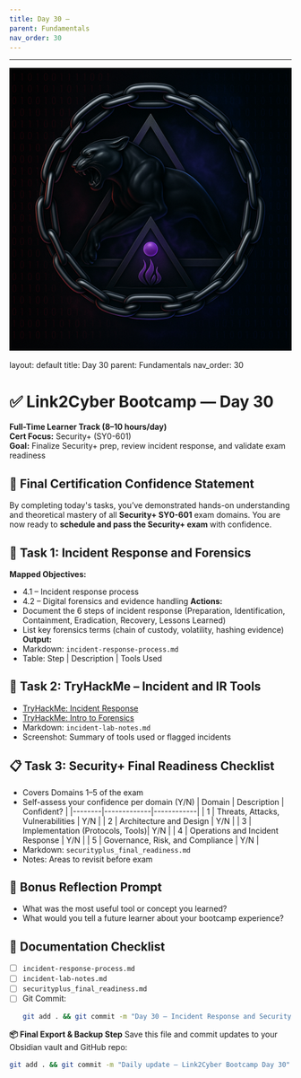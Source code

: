 ```yaml
---
title: Day 30 –
parent: Fundamentals
nav_order: 30
---
```

---
![Panther Icon](/assets/icons/icon-cyber-panther.png)

layout: default
title: Day 30
parent: Fundamentals
nav_order: 30

# ✅ Link2Cyber Bootcamp — Day 30
**Full-Time Learner Track (8–10 hours/day)**  
**Cert Focus:** Security+ (SY0-601)  
**Goal:** Finalize Security+ prep, review incident response, and validate exam readiness
## 🎯 Final Certification Confidence Statement
By completing today's tasks, you’ve demonstrated hands-on understanding and theoretical mastery of all **Security+ SY0-601** exam domains. You are now ready to **schedule and pass the Security+ exam** with confidence.
## 🚨 Task 1: Incident Response and Forensics
**Mapped Objectives:**  
- 4.1 – Incident response process  
- 4.2 – Digital forensics and evidence handling
**Actions:**  
- Document the 6 steps of incident response (Preparation, Identification, Containment, Eradication, Recovery, Lessons Learned)  
- List key forensics terms (chain of custody, volatility, hashing evidence)
**Output:**  
- Markdown: `incident-response-process.md`  
- Table: Step | Description | Tools Used
## 🧪 Task 2: TryHackMe – Incident and IR Tools
- [TryHackMe: Incident Response](https://tryhackme.com/room/incidentresponse)  
- [TryHackMe: Intro to Forensics](https://tryhackme.com/room/introtodigitalforensics)
- Markdown: `incident-lab-notes.md`  
- Screenshot: Summary of tools used or flagged incidents
## 📋 Task 3: Security+ Final Readiness Checklist
- Covers Domains 1–5 of the exam  
- Self-assess your confidence per domain (Y/N)
| Domain | Description | Confident? |
|--------|-------------|------------|
| 1      | Threats, Attacks, Vulnerabilities | Y/N |
| 2      | Architecture and Design          | Y/N |
| 3      | Implementation (Protocols, Tools)| Y/N |
| 4      | Operations and Incident Response | Y/N |
| 5      | Governance, Risk, and Compliance | Y/N |
- Markdown: `securityplus_final_readiness.md`  
- Notes: Areas to revisit before exam
## 🧠 Bonus Reflection Prompt
- What was the most useful tool or concept you learned?  
- What would you tell a future learner about your bootcamp experience?
## 📁 Documentation Checklist
- [ ] `incident-response-process.md`  
- [ ] `incident-lab-notes.md`  
- [ ] `securityplus_final_readiness.md`  
- [ ] Git Commit:
  ```bash
  git add . && git commit -m "Day 30 – Incident Response and Security+ Certification Prep Complete" && git push origin main
  ```
**📦 Final Export & Backup Step**
Save this file and commit updates to your Obsidian vault and GitHub repo:
```bash
git add . && git commit -m "Daily update – Link2Cyber Bootcamp Day 30" && git push origin main
```
